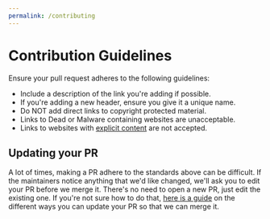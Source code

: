 ```yaml
---
permalink: /contributing
---
```


# Contribution Guidelines

Ensure your pull request adheres to the following guidelines:

- Include a description of the link you're adding if possible.
- If you're adding a new header, ensure you give it a unique name.
- Do NOT add direct links to copyright protected material.
- Links to Dead or Malware containing websites are unacceptable.
- Links to websites with [explicit content](https://help.github.com/en/github/site-policy/github-terms-of-service) are not accepted.

## Updating your PR

A lot of times, making a PR adhere to the standards above can be difficult. If the maintainers notice anything that we'd like changed, we'll ask you to edit your PR before we merge it. There's no need to open a new PR, just edit the existing one. If you're not sure how to do that, [here is a guide](https://github.com/RichardLitt/knowledge/blob/master/github/amending-a-commit-guide.md) on the different ways you can update your PR so that we can merge it.
